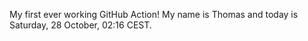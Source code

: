 My first ever working GitHub Action!
My name is Thomas and today is Saturday, 28 October, 02:16 CEST. 
